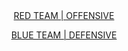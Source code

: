 


<center><a href="{{ site.baseurl }}/redteam">RED TEAM | OFFENSIVE</a><br>

<a href="{{ site.baseurl }}/blueteam">BLUE TEAM | DEFENSIVE</a></center>
